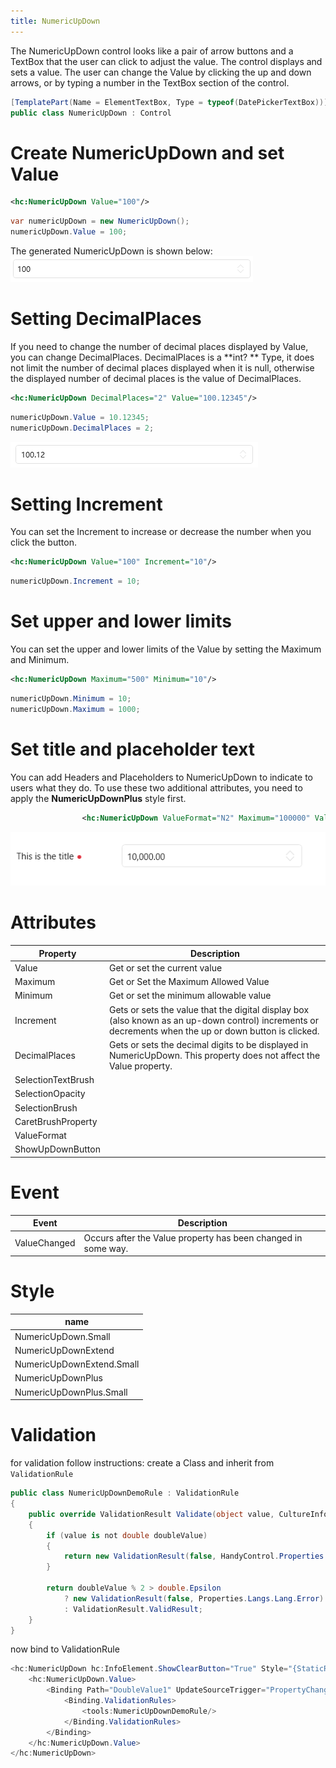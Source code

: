 ```yaml
---
title: NumericUpDown
---
```


The NumericUpDown control looks like a pair of arrow buttons and a TextBox that the user can click to adjust the value. The control displays and sets a value. The user can change the Value by clicking the up and down arrows, or by typing a number in the TextBox section of the control.

``` CS
[TemplatePart(Name = ElementTextBox, Type = typeof(DatePickerTextBox))]
public class NumericUpDown : Control
```

# Create NumericUpDown and set Value

``` XML
<hc:NumericUpDown Value="100"/>
```

``` CS
var numericUpDown = new NumericUpDown();
numericUpDown.Value = 100;
```

The generated NumericUpDown is shown below:![NumericUpDown](https://raw.githubusercontent.com/HandyOrg/HandyOrgResource/master/HandyControl/Doc/extend_controls/NumericUpDown_1.png)

# Setting DecimalPlaces

If you need to change the number of decimal places displayed by Value, you can change DecimalPlaces. DecimalPlaces is a **int? ** Type, it does not limit the number of decimal places displayed when it is null, otherwise the displayed number of decimal places is the value of DecimalPlaces.

``` XML
<hc:NumericUpDown DecimalPlaces="2" Value="100.12345"/>
```

``` CS
numericUpDown.Value = 10.12345;
numericUpDown.DecimalPlaces = 2;
```

![NumericUpDown](https://raw.githubusercontent.com/HandyOrg/HandyOrgResource/master/HandyControl/Doc/extend_controls/NumericUpDown_2.png)

# Setting Increment

You can set the Increment to increase or decrease the number when you click the button.

``` XML
<hc:NumericUpDown Value="100" Increment="10"/>
```

``` CS
numericUpDown.Increment = 10;
```

# Set upper and lower limits

You can set the upper and lower limits of the Value by setting the Maximum and Minimum.

``` XML
<hc:NumericUpDown Maximum="500" Minimum="10"/>
```

``` CS
numericUpDown.Minimum = 10;
numericUpDown.Maximum = 1000;
```

# Set title and placeholder text

You can add Headers and Placeholders to NumericUpDown to indicate to users what they do. To use these two additional attributes, you need to apply the **NumericUpDownPlus** style first.

``` XML
                <hc:NumericUpDown ValueFormat="N2" Maximum="100000" Value="10000" Width="380" hc:InfoElement.TitleWidth="140" hc:InfoElement.Placeholder="Please enter the content" hc:InfoElement.TitlePlacement="Left" hc:InfoElement.Title="This is the title" Style="{StaticResource NumericUpDownExtend}" hc:InfoElement.Necessary="True" Margin="0,32,0,0"/>
```

![NumericUpDown](https://raw.githubusercontent.com/HandyOrg/HandyOrgResource/master/HandyControl/Doc/extend_controls/NumericUpDown_3.png)

# Attributes
| Property | Description |
| ---------------- | ------------------ |
| Value | Get or set the current value |
| Maximum | Get or Set the Maximum Allowed Value |
| Minimum | Get or set the minimum allowable value |
| Increment | Gets or sets the value that the digital display box (also known as an up-down control) increments or decrements when the up or down button is clicked. |
| DecimalPlaces | Gets or sets the decimal digits to be displayed in NumericUpDown. This property does not affect the Value property. |
|SelectionTextBrush||
|SelectionOpacity||
|SelectionBrush||
|CaretBrushProperty||
|ValueFormat||
|ShowUpDownButton||

# Event
| Event | Description |
| ---------------- | ------------------ |
| ValueChanged | Occurs after the Value property has been changed in some way. |

# Style
|name|
|-|
|NumericUpDown.Small|
|NumericUpDownExtend|
|NumericUpDownExtend.Small|
|NumericUpDownPlus|
|NumericUpDownPlus.Small|

# Validation

for validation follow instructions:
create a Class and inherit from `ValidationRule`

```cs
public class NumericUpDownDemoRule : ValidationRule
{
    public override ValidationResult Validate(object value, CultureInfo cultureInfo)
    {
        if (value is not double doubleValue)
        {
            return new ValidationResult(false, HandyControl.Properties.Langs.Lang.FormatError);
        }

        return doubleValue % 2 > double.Epsilon
            ? new ValidationResult(false, Properties.Langs.Lang.Error)
            : ValidationResult.ValidResult;
    }
}
```
now bind to ValidationRule
```cs
<hc:NumericUpDown hc:InfoElement.ShowClearButton="True" Style="{StaticResource NumericUpDownPlus}">
    <hc:NumericUpDown.Value>
        <Binding Path="DoubleValue1" UpdateSourceTrigger="PropertyChanged">
            <Binding.ValidationRules>
                <tools:NumericUpDownDemoRule/>
            </Binding.ValidationRules>
        </Binding>
    </hc:NumericUpDown.Value>
</hc:NumericUpDown>
```